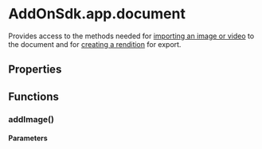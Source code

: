 # AddOnSdk.app.document
Provides access to the methods needed for [importing an image or video](../../develop/#importing-content) to the document and for [creating a rendition](../../develop/#exporting-content) for export.

## Properties

## Functions

### addImage()
#### Parameters
